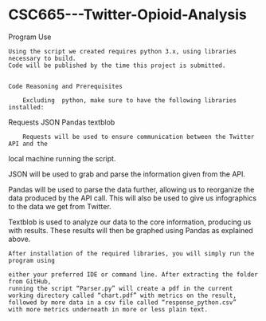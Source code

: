 # CSC665---Twitter-Opioid-Analysis

Program Use

	Using the script we created requires python 3.x, using libraries necessary to build. 
	Code will be published by the time this project is submitted.


	Code Reasoning and Prerequisites

		Excluding  python, make sure to have the following libraries installed:
Requests
JSON
Pandas
textblob

		Requests will be used to ensure communication between the Twitter API and the 
local machine running the script. 

JSON will be used to grab and parse the information given from the API.

Pandas will be used to parse the data further, allowing us to reorganize the data 
produced by the API call. This will also be used to give us infographics to the data we get from Twitter.

Textblob is used to analyze our data to the core information, producing us with results. These results will then be graphed using Pandas as explained above.

	After installation of the required libraries, you will simply run the program using
	
	either your preferred IDE or command line. After extracting the folder from GitHub, 
	running the script “Parser.py” will create a pdf in the current 	    
	working directory called “chart.pdf” with metrics on the result, 
	followed by more data in a csv file called “response_python.csv” 
	with more metrics underneath in more or less plain text.
